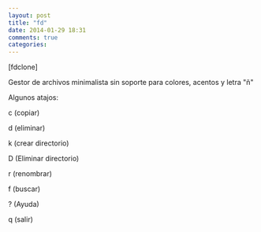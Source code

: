 ```yaml
---
layout: post
title: "fd"
date: 2014-01-29 18:31
comments: true
categories: 
---
```

[fdclone]

Gestor de archivos minimalista sin soporte para colores, acentos y letra "ñ" 

Algunos atajos: 

c (copiar) 

d (eliminar) 

k (crear directorio) 

D (Eliminar directorio) 

r (renombrar) 

f (buscar) 

? (Ayuda) 

q (salir)

